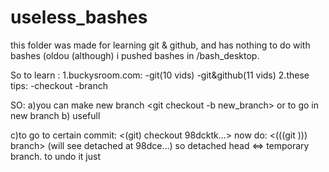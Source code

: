 useless_bashes
==============

this folder was made for learning git & github, 
and has nothing to do with bashes (oldou (although) i pushed bashes in /bash_desktop.

So to learn : 
1.buckysroom.com:
	-git(10 vids)
	-git&github(11 vids)
2.these tips:
	-checkout
	-branch

SO:
a)you can make new branch <git checkout -b new_branch> or <git branch new_branch>
to go in new branch <git checkout new_branch>
b) usefull <git branch>

c)to go to certain commit: <(git) checkout 98dcktk...>
now do: <(((git ))) branch> (will see detached at 98dce...)
so detached head <=> temporary branch. to undo it just <git checkout master>


